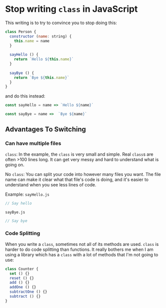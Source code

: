 # Stop writing `class` in JavaScript
This writing is to try to convince you to stop doing this:
```js
class Person {
  constructor (name: string) {
    this.name = name  
  }
  
  sayHello () {
    return `Hello ${this.name}`
  }
  
  sayBye () {
    return `Bye ${this.name}`
  }
}
```
and do this instead:
```js
const sayHello = name => `Hello ${name}`

const sayBye = name =>  `Bye ${name}`
```

## Advantages To Switching
### Can have multiple files
`class`: In the example, the `class` is very small and simple. Real `class`s are often >100 lines long. It can get very messy and hard to understand what is going on.

No `class`: You can split your code into however many files you want. The file name can make it clear what that file's code is doing, and it's easier to understand when you see less lines of code.

Example:
`sayHello.js`
```js
// Say hello
```

`sayBye.js`
```js
// Say bye
```

### Code Splitting
When you write a `class`, sometimes not all of its methods are used. `class` is harder to do code splitting than functions. It really bothers me when I am using a library which has a `class` with a lot of methods that I'm not going to use:
```js
class Counter {
  set () {}
  reset () {}
  add () {}
  addOne () {}
  subtractOne () {}
  subtract () {}
}
```
